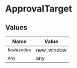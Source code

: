 # ApprovalTarget


## Values

| Name        | Value       |
| ----------- | ----------- |
| `NewWindow` | new_window  |
| `Any`       | any         |